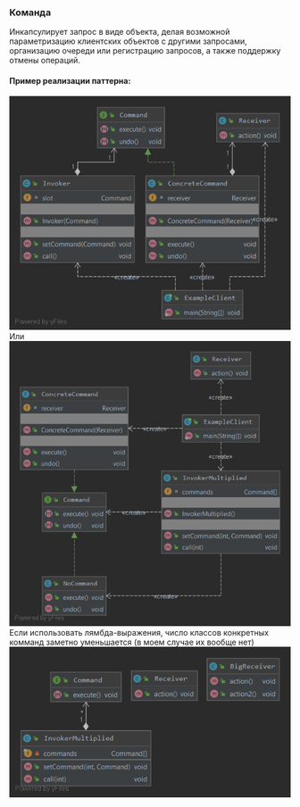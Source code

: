 ### Команда
Инкапсулирует запрос в виде объекта, делая возможной параметризацию клиентских объектов с другими запросами, организацию очереди или регистрацию запросов, а также поддержку отмены операций.
#### Пример реализации паттерна:
![UML](UML.png)
Или
![UML2](UML2.png)
Если использовать лямбда-выражения, число классов конкретных комманд заметно уменьшается (в моем случае их вообще нет)
![UML3](UML3.png)